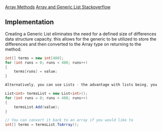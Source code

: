 [Array Methods](https://docs.microsoft.com/en-us/dotnet/api/system.array.indexof?view=net-5.0)
[Array and Generic List Stackoverflow](https://stackoverflow.com/questions/27788156/attempting-to-write-an-array-but-it-results-in-system32-int)

## Implementation

Creating a Generic List eliminates the need for a defined size of differences 
data structure capacity. this allows for the generic to be utilized to store 
the differences and then converted to the Array type on returning to the method.


```c#
int[] terms = new int[400];
for (int runs = 0; runs < 400; runs++)
{
    terms[runs] = value;
}

Alternatively, you can use Lists - the advantage with lists being, you don't need to know the array size when instantiating the list.

List<int> termsList = new List<int>();
for (int runs = 0; runs < 400; runs++)
{
    termsList.Add(value);
}

// You can convert it back to an array if you would like to
int[] terms = termsList.ToArray();
```


